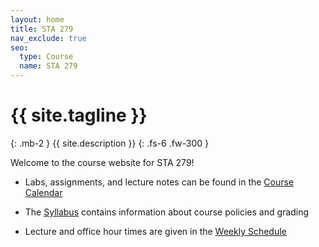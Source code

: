 ```yaml
---
layout: home
title: STA 279
nav_exclude: true
seo:
  type: Course
  name: STA 279
---
```


# {{ site.tagline }}
{: .mb-2 }
{{ site.description }}
{: .fs-6 .fw-300 }


Welcome to the course website for STA 279!

* Labs, assignments, and lecture notes can be found in the [Course Calendar](https://sta279-s24.github.io/calendar/)

* The [Syllabus](https://sta279-s24.github.io/about/) contains information about course policies and grading

* Lecture and office hour times are given in the [Weekly Schedule](https://sta279-s24.github.io/schedule/)

